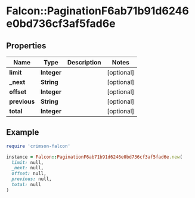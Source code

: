 # Falcon::PaginationF6ab71b91d6246e0bd736cf3af5fad6e

## Properties

| Name | Type | Description | Notes |
| ---- | ---- | ----------- | ----- |
| **limit** | **Integer** |  | [optional] |
| **_next** | **String** |  | [optional] |
| **offset** | **Integer** |  | [optional] |
| **previous** | **String** |  | [optional] |
| **total** | **Integer** |  | [optional] |

## Example

```ruby
require 'crimson-falcon'

instance = Falcon::PaginationF6ab71b91d6246e0bd736cf3af5fad6e.new(
  limit: null,
  _next: null,
  offset: null,
  previous: null,
  total: null
)
```

